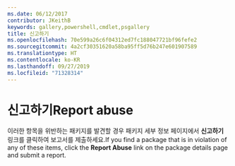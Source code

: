 ```yaml
---
ms.date: 06/12/2017
contributor: JKeithB
keywords: gallery,powershell,cmdlet,psgallery
title: 신고하기
ms.openlocfilehash: 70e599a26c6f04312ed7fc188047721bf96fefe2
ms.sourcegitcommit: 4a2cf30351620a58ba95ff5d76b247e601907589
ms.translationtype: HT
ms.contentlocale: ko-KR
ms.lasthandoff: 09/27/2019
ms.locfileid: "71328314"
---
```

# <a name="report-abuse"></a><span data-ttu-id="5b39f-103">신고하기</span><span class="sxs-lookup"><span data-stu-id="5b39f-103">Report abuse</span></span>

<span data-ttu-id="5b39f-104">이러한 항목을 위반하는 패키지를 발견할 경우 패키지 세부 정보 페이지에서 **신고하기** 링크를 클릭하여 보고서를 제출하세요.</span><span class="sxs-lookup"><span data-stu-id="5b39f-104">If you find a package that is in violation of any of these items, click the **Report Abuse** link on the package details page and submit a report.</span></span>
